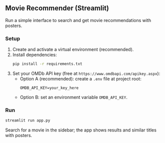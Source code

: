 ## Movie Recommender (Streamlit)

Run a simple interface to search and get movie recommendations with posters.

### Setup
1. Create and activate a virtual environment (recommended).
2. Install dependencies:
   ```bash
   pip install -r requirements.txt
   ```
3. Set your OMDb API key (free at `https://www.omdbapi.com/apikey.aspx`):
   - Option A (recommended): create a `.env` file at project root:
     ```
     OMDB_API_KEY=your_key_here
     ```
   - Option B: set an environment variable `OMDB_API_KEY`.

### Run
```bash
streamlit run app.py
```

Search for a movie in the sidebar; the app shows results and similar titles with posters.


